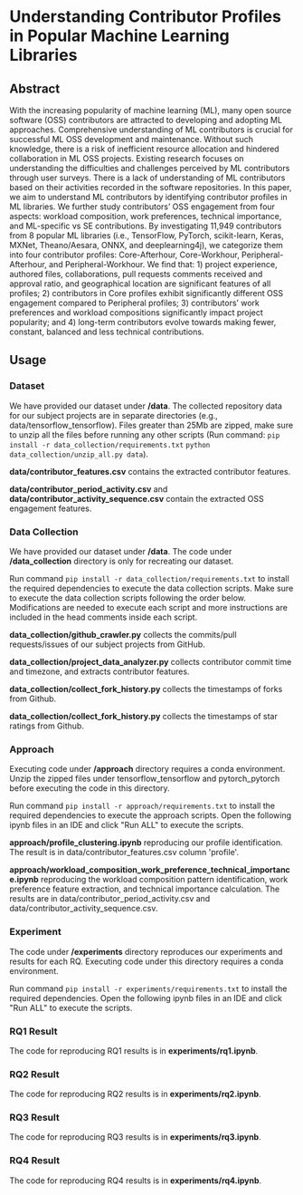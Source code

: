 # Understanding Contributor Profiles in Popular Machine Learning Libraries

## Abstract
With the increasing popularity of machine learning (ML), many open source software (OSS) contributors are attracted to developing and adopting ML approaches. Comprehensive understanding of ML contributors is crucial for successful ML OSS development and maintenance. Without such knowledge, there is a risk of inefficient resource allocation and hindered collaboration in ML OSS projects. Existing research focuses on understanding the difficulties and challenges perceived by ML contributors through user surveys. There is a lack of understanding of ML contributors based on their activities recorded in the software repositories. In this paper, we aim to understand ML contributors by identifying contributor profiles in ML libraries. We further study contributors’ OSS engagement from four aspects: workload composition, work preferences, technical importance, and ML-specific vs SE contributions. By investigating 11,949 contributors from 8 popular ML libraries (i.e., TensorFlow, PyTorch, scikit-learn, Keras, MXNet, Theano/Aesara, ONNX, and deeplearning4j), we categorize them into four contributor profiles: Core-Afterhour, Core-Workhour, Peripheral-Afterhour, and Peripheral-Workhour. We find that: 1) project experience, authored files, collaborations, pull requests comments received and approval ratio, and geographical location are significant features of all profiles; 2) contributors in Core profiles exhibit significantly different OSS engagement compared to Peripheral profiles; 3) contributors’ work preferences and workload compositions significantly impact project popularity; and 4) long-term contributors evolve towards making fewer, constant, balanced and less technical contributions.

## Usage
### Dataset
We have provided our dataset under **/data**. The collected repository data for our subject projects are in separate directories (e.g., data/tensorflow_tensorflow). Files greater than 25Mb are zipped, make sure to unzip all the files before running any other scripts
(Run command: ```pip install -r data_collection/requirements.txt```
             ```python data_collection/unzip_all.py data```).

**data/contributor_features.csv** contains the extracted contributor features.

**data/contributor_period_activity.csv** and **data/contributor_activity_sequence.csv** contain the extracted OSS engagement features.

### Data Collection
We have provided our dataset under **/data**. The code under **/data_collection** directory is only for recreating our dataset.

Run command ```pip install -r data_collection/requirements.txt``` to install the required dependencies to execute the data collection scripts. Make sure to execute the data collection scripts following the order below. Modifications are needed to execute each script and more instructions are included in the head comments inside each script.

**data_collection/github_crawler.py** collects the commits/pull requests/issues of our subject projects from GitHub.

**data_collection/project_data_analyzer.py** collects contributor commit time and timezone, and extracts contributor features.

**data_collection/collect_fork_history.py** collects the timestamps of forks from Github.

**data_collection/collect_fork_history.py** collects the timestamps of star ratings from Github.

### Approach
Executing code under **/approach** directory requires a conda environment. Unzip the zipped files under tensorflow_tensorflow and pytorch_pytorch before executing the code in this directory.

Run command ```pip install -r approach/requirements.txt``` to install the required dependencies to execute the approach scripts. Open the following ipynb files in an IDE and click "Run ALL" to execute the scripts.

**approach/profile_clustering.ipynb** reproducing our profile identification. The result is in data/contributor_features.csv column 'profile'.

**approach/workload_composition_work_preference_technical_importance.ipynb** reproducing the workload composition pattern identification, work preference feature extraction, and technical importance calculation. The results are in data/contributor_period_activity.csv and data/contributor_activity_sequence.csv.

### Experiment
The code under **/experiments** directory reproduces our experiments and results for each RQ. Executing code under this directory requires a conda environment. 

Run command ```pip install -r experiments/requirements.txt``` to install the required dependencies. Open the following ipynb files in an IDE and click "Run ALL" to execute the scripts.

### RQ1 Result
The code for reproducing RQ1 results is in **experiments/rq1.ipynb**.
### RQ2 Result
The code for reproducing RQ2 results is in **experiments/rq2.ipynb**.
### RQ3 Result
The code for reproducing RQ3 results is in **experiments/rq3.ipynb**.
### RQ4 Result
The code for reproducing RQ4 results is in **experiments/rq4.ipynb**.
